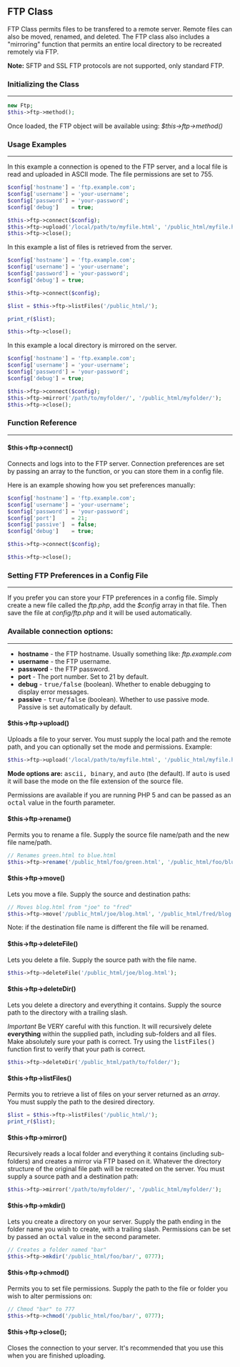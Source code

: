 ## FTP Class


FTP Class permits files to be transfered to a remote server. Remote files can also be moved, renamed, and deleted. The FTP class also includes a "mirroring" function that permits an entire local directory to be recreated remotely via FTP.

**Note:**  SFTP and SSL FTP protocols are not supported, only standard FTP.

### Initializing the Class

------

```php
new Ftp;
$this->ftp->method();
```
Once loaded, the FTP object will be available using: <dfn>$this->ftp->method()</dfn>

### Usage Examples

------

In this example a connection is opened to the FTP server, and a local file is read and uploaded in ASCII mode. The file permissions are set to 755.

```php
$config['hostname'] = 'ftp.example.com';
$config['username'] = 'your-username';
$config['password'] = 'your-password';
$config['debug']    = true;

$this->ftp->connect($config);
$this->ftp->upload('/local/path/to/myfile.html', '/public_html/myfile.html', 'ascii', 0775);
$this->ftp->close(); 
```

In this example a list of files is retrieved from the server.

```php
$config['hostname'] = 'ftp.example.com';
$config['username'] = 'your-username';
$config['password'] = 'your-password';
$config['debug'] = true;

$this->ftp->connect($config);

$list = $this->ftp->listFiles('/public_html/');

print_r($list);

$this->ftp->close();
```

In this example a local directory is mirrored on the server.

```php
$config['hostname'] = 'ftp.example.com';
$config['username'] = 'your-username';
$config['password'] = 'your-password';
$config['debug'] = true;

$this->ftp->connect($config);
$this->ftp->mirror('/path/to/myfolder/', '/public_html/myfolder/');
$this->ftp->close(); 
```

### Function Reference

------

#### $this->ftp->connect()

Connects and logs into to the FTP server. Connection preferences are set by passing an array to the function, or you can store them in a config file.

Here is an example showing how you set preferences manually:

```php
$config['hostname'] = 'ftp.example.com';
$config['username'] = 'your-username';
$config['password'] = 'your-password';
$config['port']     = 21;
$config['passive']  = false;
$config['debug']    = true;

$this->ftp->connect($config);

$this->ftp->close(); 
```

### Setting FTP Preferences in a Config File

------

If you prefer you can store your FTP preferences in a config file. Simply create a new file called the <var>ftp.php</var>, add the <var>$config</var> array in that file. Then save the file at <var>config/ftp.php</var> and it will be used automatically.

### Available connection options:

------

* <strong>hostname</strong> - the FTP hostname. Usually something like:  <dfn>ftp.example.com</dfn>
* <strong>username</strong> - the FTP username.
* <strong>password</strong> - the FTP password.
* <strong>port</strong> - The port number. Set to 21 by default.
* <strong>debug</strong> - <kbd>true/false</kbd> (boolean). Whether to enable debugging to display error messages.
* <strong>passive</strong> - <kbd>true/false</kbd> (boolean). Whether to use passive mode. Passive is set automatically by default.

#### $this->ftp->upload()

Uploads a file to your server. You must supply the local path and the remote path, and you can optionally set the mode and permissions. Example:

```php
$this->ftp->upload('/local/path/to/myfile.html', '/public_html/myfile.html', 'ascii', 0775);
```

<strong>Mode options are:</strong>  <kbd>ascii, binary</kbd>, and <kbd>auto</kbd> (the default). If <kbd>auto</kbd> is used it will base the mode on the file extension of the source file.

Permissions are available if you are running PHP 5 and can be passed as an <kbd>octal</kbd> value in the fourth parameter.

#### $this->ftp->rename()

Permits you to rename a file. Supply the source file name/path and the new file name/path.

```php
// Renames green.html to blue.html
$this->ftp->rename('/public_html/foo/green.html', '/public_html/foo/blue.html'); 
```

#### $this->ftp->move()

Lets you move a file. Supply the source and destination paths:

```php
// Moves blog.html from "joe" to "fred"
$this->ftp->move('/public_html/joe/blog.html', '/public_html/fred/blog.html');
```

Note: if the destination file name is different the file will be renamed.

#### $this->ftp->deleteFile()

Lets you delete a file. Supply the source path with the file name.

```php
$this->ftp->deleteFile('/public_html/joe/blog.html');
```

#### $this->ftp->deleteDir()

Lets you delete a directory and everything it contains. Supply the source path to the directory with a trailing slash.

*Important*  Be VERY careful with this function. It will recursively delete <b>everything</b> within the supplied path, including sub-folders and all files. Make absolutely sure your path is correct. Try using the <kbd>listFiles()</kbd> function first to verify that your path is correct.

```php
$this->ftp->deleteDir('/public_html/path/to/folder/');
```

#### $this->ftp->listFiles()

Permits you to retrieve a list of files on your server returned as an <dfn>array</dfn>. You must supply the path to the desired directory.

```php
$list = $this->ftp->listFiles('/public_html/');
print_r($list);
```

#### $this->ftp->mirror()

Recursively reads a local folder and everything it contains (including sub-folders) and creates a mirror via FTP based on it. Whatever the directory structure of the original file path will be recreated on the server. You must supply a source path and a destination path:

```php
$this->ftp->mirror('/path/to/myfolder/', '/public_html/myfolder/');
```

#### $this->ftp->mkdir()

Lets you create a directory on your server. Supply the path ending in the folder name you wish to create, with a trailing slash. Permissions can be set by passed an <kbd>octal</kbd> value in the second parameter.

```php
// Creates a folder named "bar"
$this->ftp->mkdir('/public_html/foo/bar/', 0777);
```

#### $this->ftp->chmod()

Permits you to set file permissions. Supply the path to the file or folder you wish to alter permissions on:

```php
// Chmod "bar" to 777
$this->ftp->chmod('/public_html/foo/bar/', 0777);
```

#### $this->ftp->close();

Closes the connection to your server. It's recommended that you use this when you are finished uploading.